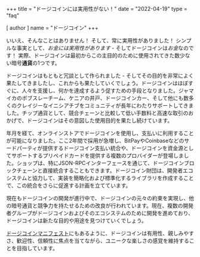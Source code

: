 +++
title = "ドージコインには実用性がない！"
date = "2022-04-19"
type = "faq"

[ author ]
  name = "ドージコイン"
+++

いいえ、そんなことはありません！ そして、常に実用性がありました！ シンプルな事実として、*お金には実用性があります* - そしてドージコインは*お金*なのです！ 実際、ドージコインは最初からこの主目的のために使用されてきた数少ない暗号**通貨**の1つです。

ドージコインはもともと冗談として作られました - そしてその目的を非常によく果たしてきましたし、これからも果たしていくでしょう。ドージコインはほぼすぐに、人々を支援し、何かを達成するよう促すための手段となりました。ジャマイカのボブスレーチーム、ケニアの井戸、ドージコインカー、そして他にも数多くのクレイジーなイニシアチブをコミュニティが長年にわたりサポートしてきました。チップ通貨として、競合チェーンと比較して低い手数料と高速な取引のおかげで、ドージコインはその意図した使用目的を果たし続けています。

年月を経て、オンラインストアでドージコインを使用し、支払いに利用することが可能になりました。ここ2年間で採用が急増し、BitPayやCoinbaseなどのサードパーティが提供するドージコイン支払い統合や、ドージコインを資金源としてサポートするプリペイドカードを提供する複数のプロバイダーが登場しました。ショップは、特にJSON-RPCインターフェースを通じて、ドージコインブロックチェーンと直接統合することもできます。ドージコイン財団は、開発者エコシステムと協力して、実装を簡略化および標準化するライブラリを作成することで、この統合をさらに促進する計画を立てています。

現在もドージコインの開発が進行中で、ドージコインの元々の約束を実現し、他の暗号通貨と競争力を持たせるための改良が行われています。現在、複数の開発者グループがドージコインおよびそのエコシステムのために開発を進めており、ドージコインは新たな目的や用途を見つけていくでしょう。

[ドージコインマニフェスト](https://foundation.dogecoin.com/manifesto/)にもあるように、ドージコインは有用性、親しみやすさ、歓迎性、信頼性に焦点を当てながら、ユニークな楽しさの感覚を維持することを目指しています。
